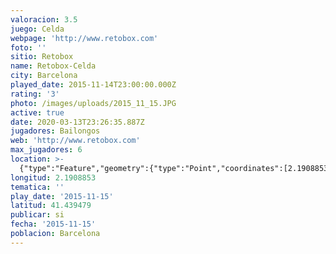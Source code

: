 ```yaml
---
valoracion: 3.5
juego: Celda
webpage: 'http://www.retobox.com'
foto: ''
sitio: Retobox
name: Retobox-Celda
city: Barcelona
played_date: 2015-11-14T23:00:00.000Z
rating: '3'
photo: /images/uploads/2015_11_15.JPG
active: true
date: 2020-03-13T23:26:35.887Z
jugadores: Bailongos
web: 'http://www.retobox.com'
max_jugadores: 6
location: >-
  {"type":"Feature","geometry":{"type":"Point","coordinates":[2.1908853,41.439479]}}
longitud: 2.1908853
tematica: ''
play_date: '2015-11-15'
latitud: 41.439479
publicar: si
fecha: '2015-11-15'
poblacion: Barcelona
---
```

